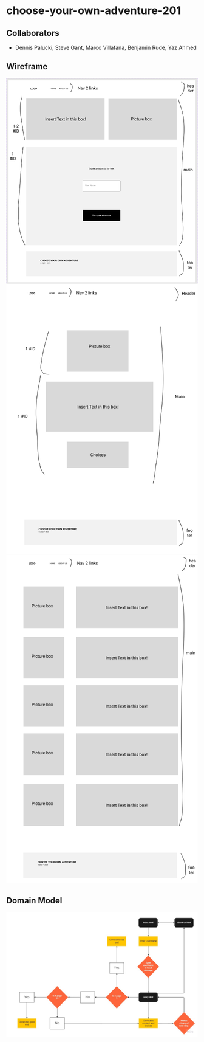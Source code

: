 # choose-your-own-adventure-201

## Collaborators
- Dennis Palucki, Steve Gant, Marco Villafana, Benjamin Rude, Yaz Ahmed

## Wireframe

![Home page](./img/Home_pg1.png)
![Adventure page](./img/Adventure_pg2.png)
![About Us page](./img/About_us_pg3.png)

## Domain Model

![domain model](./img/Flowchart.jpg)